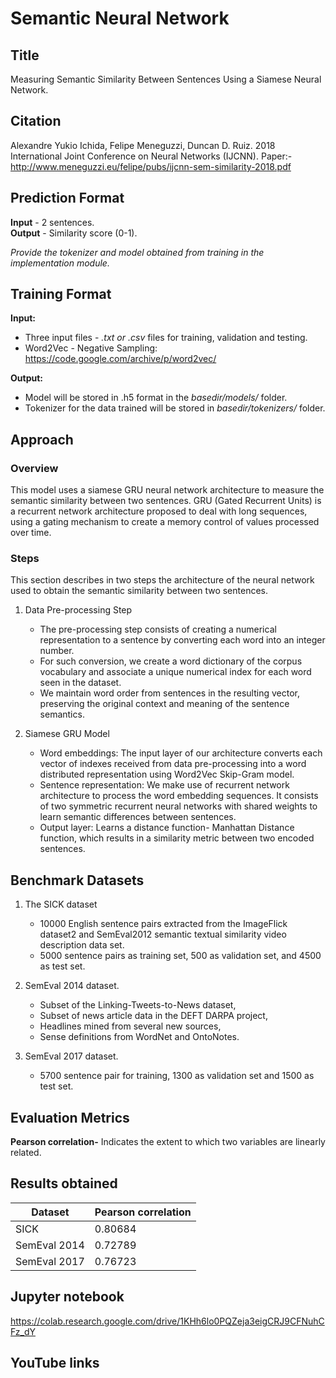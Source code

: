 
# Semantic Neural Network

## Title
Measuring Semantic Similarity Between Sentences Using a Siamese Neural Network.
## Citation
Alexandre Yukio Ichida, Felipe Meneguzzi, Duncan D. Ruiz.
2018 International Joint Conference on Neural Networks (IJCNN).
Paper:- http://www.meneguzzi.eu/felipe/pubs/ijcnn-sem-similarity-2018.pdf
## Prediction Format
**Input** - 2 sentences.<br />
**Output** - Similarity score (0-1).

 *Provide the tokenizer and model obtained from training in the implementation module.*
## Training Format
**Input:** 
* Three input files - *.txt or .csv* files for training, validation and testing.
* Word2Vec - Negative Sampling: https://code.google.com/archive/p/word2vec/

**Output:** 
* Model will be stored in .h5 format in the *basedir/models/*  folder.
* Tokenizer for the data trained will be stored in *basedir/tokenizers/*  folder.

## Approach
### Overview
This model uses a siamese GRU neural network architecture to measure the semantic similarity between two sentences. GRU (Gated Recurrent Units) is a recurrent network
architecture proposed to deal with long sequences, using a gating mechanism to create a memory control of values processed over time.

### Steps
This section describes in two steps the architecture of the neural network used to obtain the semantic similarity between two sentences.
1. Data Pre-processing Step
    * The pre-processing step consists of creating a numerical representation to a sentence by converting each word into an integer number.
    * For such conversion, we create a word dictionary of the corpus vocabulary and associate a unique numerical index for each word seen in the dataset.
    * We maintain word order from sentences in the resulting vector, preserving the original context and meaning of the sentence semantics.

2. Siamese GRU Model
    * Word embeddings: The input layer of our architecture converts each vector of indexes received from data pre-processing into a word distributed representation using Word2Vec Skip-Gram model.
    * Sentence representation: We make use of recurrent network architecture to process the word embedding sequences. It consists of two symmetric recurrent neural networks with shared weights to learn semantic differences between sentences.
    * Output layer: Learns a distance function- Manhattan Distance function, which results in a similarity metric between two encoded sentences.

## Benchmark Datasets
1. The SICK dataset 
    * 10000 English sentence pairs extracted from the ImageFlick dataset2 and SemEval2012 semantic textual similarity video description data set.
    * 5000 sentence pairs as training set, 500 as validation set, and 4500 as test set.
 
2. SemEval 2014 dataset.
    *  Subset of the Linking-Tweets-to-News dataset,
    *  Subset of news article data in the DEFT DARPA project,
    *  Headlines mined from several new sources,
    *  Sense definitions from WordNet and OntoNotes.
 
3. SemEval 2017 dataset.
    * 5700 sentence pair for training, 1300 as validation set and 1500 as test set.

## Evaluation Metrics
**Pearson correlation-** Indicates the extent to which two variables are linearly related.

## Results obtained
| Dataset  | Pearson correlation|
| ------------- | ------------- |
| SICK  | 0.80684  |
| SemEval 2014  | 0.72789  |
| SemEval 2017  | 0.76723  |

## Jupyter notebook

https://colab.research.google.com/drive/1KHh6lo0PQZeja3eigCRJ9CFNuhCFz_dY

## YouTube links
